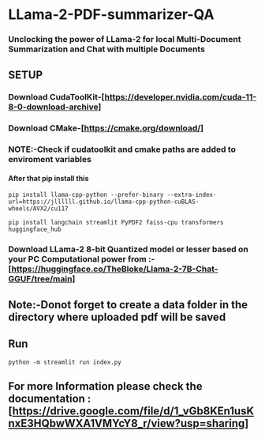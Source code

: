 # LLama-2-PDF-summarizer-QA
### Unclocking the power of LLama-2 for local Multi-Document Summarization and Chat with multiple Documents
## SETUP
### Download CudaToolKit-[https://developer.nvidia.com/cuda-11-8-0-download-archive]
### Download CMake-[https://cmake.org/download/]
### NOTE:-Check if cudatoolkit and cmake paths are added to enviroment variables
#### After that pip install this
```
pip install llama-cpp-python --prefer-binary --extra-index-url=https://jllllll.github.io/llama-cpp-python-cuBLAS-wheels/AVX2/cu117 
```
```
pip install langchain streamlit PyPDF2 faiss-cpu transformers huggingface_hub
```
### Download LLama-2 8-bit Quantized model or lesser based on your PC Computational power from :-[https://huggingface.co/TheBloke/Llama-2-7B-Chat-GGUF/tree/main]
## Note:-Donot forget to create a data folder in the directory where uploaded pdf will be saved
## Run
```
python -m streamlit run index.py
```
## For more Information please check the documentation : [https://drive.google.com/file/d/1_vGb8KEn1usKnxE3HQbwWXA1VMYcY8_r/view?usp=sharing]
